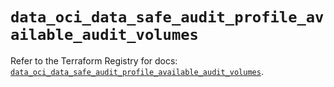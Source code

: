 # `data_oci_data_safe_audit_profile_available_audit_volumes`

Refer to the Terraform Registry for docs: [`data_oci_data_safe_audit_profile_available_audit_volumes`](https://registry.terraform.io/providers/hashicorp/oci/7.19.0/docs/data-sources/data_safe_audit_profile_available_audit_volumes).
